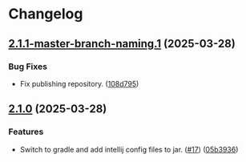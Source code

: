 # Changelog

## [2.1.1-master-branch-naming.1](https://github.com/qhrtech/checkstyle-rules/compare/checkstyle-rules-2.1.0...checkstyle-rules-2.1.1-master-branch-naming.1) (2025-03-28)

### Bug Fixes

* Fix publishing repository. ([108d795](https://github.com/qhrtech/checkstyle-rules/commit/108d795f98a28ecbcaa7efab03b0f1d25d743d4f))

## [2.1.0](https://github.com/qhrtech/checkstyle-rules/compare/checkstyle-rules-2.0.5...checkstyle-rules-2.1.0) (2025-03-28)

### Features

* Switch to gradle and add intellij config files to jar. ([#17](https://github.com/qhrtech/checkstyle-rules/issues/17)) ([05b3936](https://github.com/qhrtech/checkstyle-rules/commit/05b3936b97444ce5e5e99ec0b23e7cad651dbfcf))
